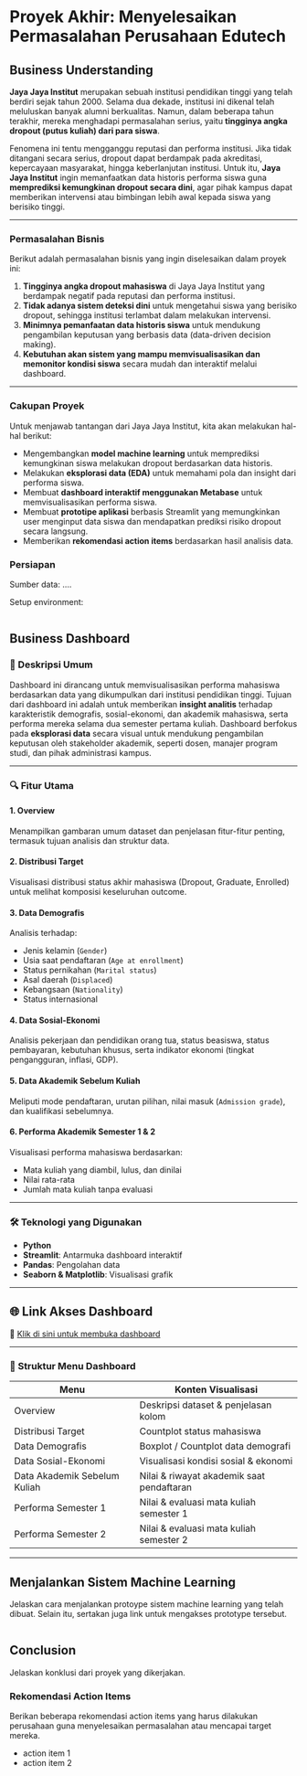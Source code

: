 # Proyek Akhir: Menyelesaikan Permasalahan Perusahaan Edutech

## Business Understanding
**Jaya Jaya Institut** merupakan sebuah institusi pendidikan tinggi yang telah berdiri sejak tahun 2000. Selama dua dekade, institusi ini dikenal telah meluluskan banyak alumni berkualitas. Namun, dalam beberapa tahun terakhir, mereka menghadapi permasalahan serius, yaitu **tingginya angka dropout (putus kuliah) dari para siswa**.

Fenomena ini tentu mengganggu reputasi dan performa institusi. Jika tidak ditangani secara serius, dropout dapat berdampak pada akreditasi, kepercayaan masyarakat, hingga keberlanjutan institusi. Untuk itu, **Jaya Jaya Institut** ingin memanfaatkan data historis performa siswa guna **memprediksi kemungkinan dropout secara dini**, agar pihak kampus dapat memberikan intervensi atau bimbingan lebih awal kepada siswa yang berisiko tinggi.

---

### Permasalahan Bisnis
Berikut adalah permasalahan bisnis yang ingin diselesaikan dalam proyek ini:

1. **Tingginya angka dropout mahasiswa** di Jaya Jaya Institut yang berdampak negatif pada reputasi dan performa institusi.
2. **Tidak adanya sistem deteksi dini** untuk mengetahui siswa yang berisiko dropout, sehingga institusi terlambat dalam melakukan intervensi.
3. **Minimnya pemanfaatan data historis siswa** untuk mendukung pengambilan keputusan yang berbasis data (data-driven decision making).
4. **Kebutuhan akan sistem yang mampu memvisualisasikan dan memonitor kondisi siswa** secara mudah dan interaktif melalui dashboard.

---

### Cakupan Proyek
Untuk menjawab tantangan dari Jaya Jaya Institut, kita akan melakukan hal-hal berikut:

- Mengembangkan **model machine learning** untuk memprediksi kemungkinan siswa melakukan dropout berdasarkan data historis.
- Melakukan **eksplorasi data (EDA)** untuk memahami pola dan insight dari performa siswa.
- Membuat **dashboard interaktif menggunakan Metabase** untuk memvisualisasikan performa siswa.
- Membuat **prototipe aplikasi** berbasis Streamlit yang memungkinkan user menginput data siswa dan mendapatkan prediksi risiko dropout secara langsung.
- Memberikan **rekomendasi action items** berdasarkan hasil analisis data.

### Persiapan

Sumber data: ....

Setup environment:
```

```

## Business Dashboard
### 🧾 Deskripsi Umum

Dashboard ini dirancang untuk memvisualisasikan performa mahasiswa berdasarkan data yang dikumpulkan dari institusi pendidikan tinggi. Tujuan dari dashboard ini adalah untuk memberikan **insight analitis** terhadap karakteristik demografis, sosial-ekonomi, dan akademik mahasiswa, serta performa mereka selama dua semester pertama kuliah.
Dashboard berfokus pada **eksplorasi data** secara visual untuk mendukung pengambilan keputusan oleh stakeholder akademik, seperti dosen, manajer program studi, dan pihak administrasi kampus.

---

### 🔍 Fitur Utama

#### 1. Overview
Menampilkan gambaran umum dataset dan penjelasan fitur-fitur penting, termasuk tujuan analisis dan struktur data.

#### 2. Distribusi Target
Visualisasi distribusi status akhir mahasiswa (Dropout, Graduate, Enrolled) untuk melihat komposisi keseluruhan outcome.

#### 3. Data Demografis
Analisis terhadap:
- Jenis kelamin (`Gender`)
- Usia saat pendaftaran (`Age at enrollment`)
- Status pernikahan (`Marital status`)
- Asal daerah (`Displaced`)
- Kebangsaan (`Nationality`)
- Status internasional

#### 4. Data Sosial-Ekonomi
Analisis pekerjaan dan pendidikan orang tua, status beasiswa, status pembayaran, kebutuhan khusus, serta indikator ekonomi (tingkat pengangguran, inflasi, GDP).

#### 5. Data Akademik Sebelum Kuliah
Meliputi mode pendaftaran, urutan pilihan, nilai masuk (`Admission grade`), dan kualifikasi sebelumnya.

#### 6. Performa Akademik Semester 1 & 2
Visualisasi performa mahasiswa berdasarkan:
- Mata kuliah yang diambil, lulus, dan dinilai
- Nilai rata-rata
- Jumlah mata kuliah tanpa evaluasi

---

### 🛠️ Teknologi yang Digunakan

- **Python**
- **Streamlit**: Antarmuka dashboard interaktif
- **Pandas**: Pengolahan data
- **Seaborn & Matplotlib**: Visualisasi grafik
---

## 🌐 Link Akses Dashboard

🔗 [Klik di sini untuk membuka dashboard]([https://your-username-your-app.streamlit.app](https://student-performance-dashboard-qrk5mkxszrb5rrdfzchsob.streamlit.app/))

---

### 📂 Struktur Menu Dashboard

| Menu                        | Konten Visualisasi                              |
|----------------------------|--------------------------------------------------|
| Overview                   | Deskripsi dataset & penjelasan kolom            |
| Distribusi Target          | Countplot status mahasiswa                      |
| Data Demografis            | Boxplot / Countplot data demografi              |
| Data Sosial-Ekonomi        | Visualisasi kondisi sosial & ekonomi            |
| Data Akademik Sebelum Kuliah| Nilai & riwayat akademik saat pendaftaran      |
| Performa Semester 1        | Nilai & evaluasi mata kuliah semester 1         |
| Performa Semester 2        | Nilai & evaluasi mata kuliah semester 2         |

---

## Menjalankan Sistem Machine Learning
Jelaskan cara menjalankan protoype sistem machine learning yang telah dibuat. Selain itu, sertakan juga link untuk mengakses prototype tersebut.

```

```

## Conclusion
Jelaskan konklusi dari proyek yang dikerjakan.

### Rekomendasi Action Items
Berikan beberapa rekomendasi action items yang harus dilakukan perusahaan guna menyelesaikan permasalahan atau mencapai target mereka.
- action item 1
- action item 2

